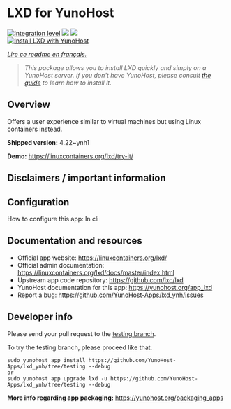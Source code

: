 <!--
N.B.: This README was automatically generated by https://github.com/YunoHost/apps/tree/master/tools/README-generator
It shall NOT be edited by hand.
-->

# LXD for YunoHost

[![Integration level](https://dash.yunohost.org/integration/lxd.svg)](https://dash.yunohost.org/appci/app/lxd) ![](https://ci-apps.yunohost.org/ci/badges/lxd.status.svg) ![](https://ci-apps.yunohost.org/ci/badges/lxd.maintain.svg)  
[![Install LXD with YunoHost](https://install-app.yunohost.org/install-with-yunohost.svg)](https://install-app.yunohost.org/?app=lxd)

*[Lire ce readme en français.](./README_fr.md)*

> *This package allows you to install LXD quickly and simply on a YunoHost server.
If you don't have YunoHost, please consult [the guide](https://yunohost.org/#/install) to learn how to install it.*

## Overview

Offers a user experience similar to virtual machines but using Linux containers instead.

**Shipped version:** 4.22~ynh1

**Demo:** https://linuxcontainers.org/lxd/try-it/

## Disclaimers / important information

## Configuration

How to configure this app: In cli

## Documentation and resources

* Official app website: https://linuxcontainers.org/lxd/
* Official admin documentation: https://linuxcontainers.org/lxd/docs/master/index.html
* Upstream app code repository: https://github.com/lxc/lxd
* YunoHost documentation for this app: https://yunohost.org/app_lxd
* Report a bug: https://github.com/YunoHost-Apps/lxd_ynh/issues

## Developer info

Please send your pull request to the [testing branch](https://github.com/YunoHost-Apps/lxd_ynh/tree/testing).

To try the testing branch, please proceed like that.
```
sudo yunohost app install https://github.com/YunoHost-Apps/lxd_ynh/tree/testing --debug
or
sudo yunohost app upgrade lxd -u https://github.com/YunoHost-Apps/lxd_ynh/tree/testing --debug
```

**More info regarding app packaging:** https://yunohost.org/packaging_apps
